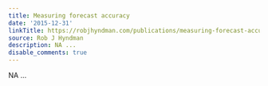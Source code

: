 ```yaml
---
title: Measuring forecast accuracy
date: '2015-12-31'
linkTitle: https://robjhyndman.com/publications/measuring-forecast-accuracy/
source: Rob J Hyndman
description: NA ...
disable_comments: true
---
```

NA ...